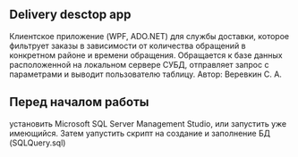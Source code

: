 ## Delivery desctop app
Клиентское приложение (WPF, ADO.NET) для службы доставки, которое фильтрует заказы в зависимости от количества обращений в конкретном районе и времени обращения.
Обращается к базе данных расположенной на локальном сервере СУБД, отправляет запрос с параметрами и выводит пользователю таблицу.
Автор: Веревкин С. А.
## Перед началом работы
установить Microsoft SQL Server Management Studio, или запустить уже имеющийся. Затем уапустить скрипт на создание и заполнение БД (SQLQuery.sql)
